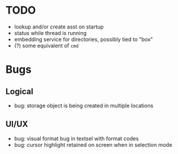 # TODO

- lookup and/or create asst on startup
- status while thread is running
- embedding service for directories, possibly tied to "box"
- (?) some equivalent of `cmd`

# Bugs

## Logical
- bug: storage object is being created in multiple locations

## UI/UX
- bug: visual format bug in textsel with format codes
- bug: cursor highlight retained on screen when in selection mode
